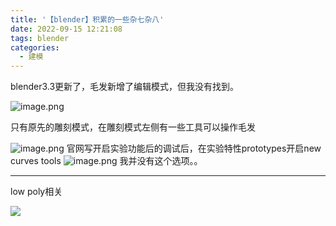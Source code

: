 ```yaml
---
title: '【blender】积累的一些杂七杂八'
date: 2022-09-15 12:21:08
tags: blender
categories:
  - 建模
---
```

  <meta name="referrer" content="no-referrer">

blender3.3更新了，毛发新增了编辑模式，但我没有找到。

![image.png](https://upload-images.jianshu.io/upload_images/20892169-839cb160abe45070.png?imageMogr2/auto-orient/strip%7CimageView2/2/w/1240)

只有原先的雕刻模式，在雕刻模式左侧有一些工具可以操作毛发

![image.png](https://upload-images.jianshu.io/upload_images/20892169-d1ac2237a00050e4.png?imageMogr2/auto-orient/strip%7CimageView2/2/w/1240)
官网写开启实验功能后的调试后，在实验特性prototypes开启new curves tools
![image.png](https://upload-images.jianshu.io/upload_images/20892169-9f14666b8bb98bbb.png?imageMogr2/auto-orient/strip%7CimageView2/2/w/1240)
我并没有这个选项。。
<hr>

low poly相关

![](https://upload-images.jianshu.io/upload_images/20892169-e6289404df00e95e.png?imageMogr2/auto-orient/strip%7CimageView2/2/w/1240)
